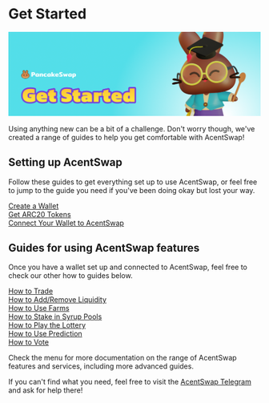 # Get Started

![](../.gitbook/assets/get-started-header.png)

Using anything new can be a bit of a challenge. Don't worry though, we've created a range of guides to help you get comfortable with AcentSwap!

## Setting up AcentSwap

Follow these guides to get everything set up to use AcentSwap, or feel free to jump to the guide you need if you've been doing okay but lost your way.

[Create a Wallet](https://docs.pancakeswap.finance/get-started/wallet-guide)\
[Get ARC20 Tokens](https://docs.pancakeswap.finance/get-started/arc20-guide)\
[Connect Your Wallet to AcentSwap](https://docs.pancakeswap.finance/get-started/connection-guide)

## Guides for using AcentSwap features

Once you have a wallet set up and connected to AcentSwap, feel free to check our other how to guides below.

[How to Trade](https://docs.pancakeswap.finance/products/pancakeswap-exchange/trade-guide)\
[How to Add/Remove Liquidity](https://docs.pancakeswap.finance/products/pancakeswap-exchange/liquidity-guide)\
[How to Use Farms](https://docs.pancakeswap.finance/products/yield-farming/how-to-use-farms)\
[How to Stake in Syrup Pools](https://docs.pancakeswap.finance/products/syrup-pool/syrup-pool-guide)\
[How to Play the Lottery](https://docs.pancakeswap.finance/products/lottery/lottery-guide)\
[How to Use Prediction](https://docs.pancakeswap.finance/products/prediction/prediction-guide)\
[How to Vote](https://docs.pancakeswap.finance/products/voting/voting-guide)

Check the menu for more documentation on the range of AcentSwap features and services, including more advanced guides.

If you can't find what you need, feel free to visit the [AcentSwap Telegram](../contact-us/telegram.md) and ask for help there!
